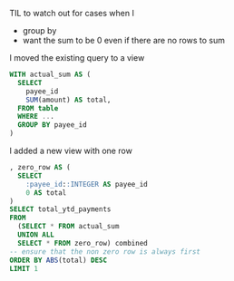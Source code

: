 TIL to watch out for cases when I

* group by
* want the sum to be 0 even if there are no rows to sum

I moved the existing query to a view

```sql
WITH actual_sum AS (
  SELECT
    payee_id
    SUM(amount) AS total,
  FROM table
  WHERE ...
  GROUP BY payee_id
)
```

I added a new view with one row

```sql
, zero_row AS (
  SELECT
    :payee_id::INTEGER AS payee_id
    0 AS total
)
SELECT total_ytd_payments
FROM
  (SELECT * FROM actual_sum
  UNION ALL
  SELECT * FROM zero_row) combined
-- ensure that the non zero row is always first
ORDER BY ABS(total) DESC
LIMIT 1
```

